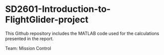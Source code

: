 # SD2601-Introduction-to-FlightGlider-project
This Github repository includes the MATLAB code used for the calculations presented in the report.

Team: Mission Control
